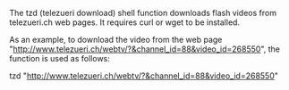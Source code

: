 The tzd (telezueri download) shell function downloads flash videos from telezueri.ch web pages.
It requires curl or wget to be installed.

As an example, to download the video from the web page "http://www.telezueri.ch/webtv/?&channel_id=88&video_id=268550", the function is used as follows:

tzd "http://www.telezueri.ch/webtv/?&channel_id=88&video_id=268550"

